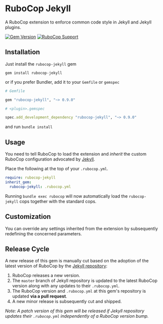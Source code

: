 # RuboCop Jekyll

A RuboCop extension to enforce common code style in Jekyll and Jekyll plugins.


[![Gem Version](https://img.shields.io/gem/v/rubocop-jekyll.svg?label=Latest%20Release)][rubygems]
[![RuboCop Support](https://img.shields.io/badge/Rubocop%20Support-0.68.0%20--%200.69.x-green.svg)][rubocop-releases]

[rubygems]: https://rubygems.org/gems/rubocop-jekyll
[rubocop-releases]: https://github.com/rubocop-hq/rubocop/releases


## Installation

Just install the `rubocop-jekyll` gem

```
gem install rubocop-jekyll
```

or if you prefer Bundler, add it to your `Gemfile` or `gemspec`

```ruby
# Gemfile

gem "rubocop-jekyll", "~> 0.9.0"
```
```ruby
# <plugin>.gemspec

spec.add_development_dependency "rubocop-jekyll", "~> 0.9.0"
```
and run `bundle install`


## Usage

You need to tell RuboCop to load the extension and *inherit* the custom RuboCop configuration advocated by
[Jekyll](https://github.com/jekyll).

Place the following at the top of your `.rubocop.yml`.

```yaml
require: rubocop-jekyll
inherit_gem:
  rubocop-jekyll: .rubocop.yml
```

Running `bundle exec rubocop` will now automatically load the `rubocop-jekyll` cops together with the standard cops.


## Customization

You can override any settings inherited from the extension by subsequently redefining the concerned parameters.


## Release Cycle

A new release of this gem is manually cut based on the adoption of the latest version of RuboCop by the [Jekyll repository](https://github.com/jekyll/jekyll):

  1. RuboCop releases a new version.
  2. The `master` branch of Jekyll repository is updated to the latest RuboCop version along with any updates to their `.rubocop.yml`.
  3. The RuboCop version and `.rubocop.yml` at this gem's repository is updated **via a pull request**.
  4. A new minor release is subsequently cut and shipped.

*Note: A patch version of this gem will be released if Jekyll repository updates their `.rubocop.yml` independently of
a RuboCop version bump.*
